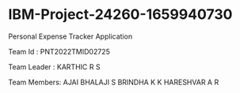# IBM-Project-24260-1659940730
Personal Expense Tracker Application

Team Id : PNT2022TMID02725

Team Leader : KARTHIC R S

Team Members: 
    AJAI BHALAJI S
    BRINDHA K K
    HARESHVAR A R